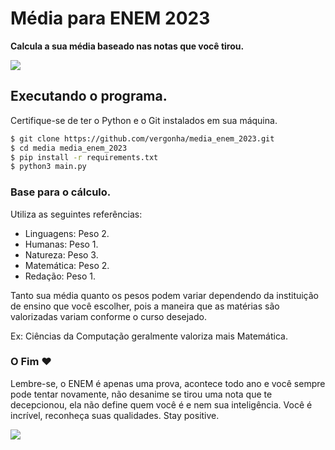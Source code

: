 
# Média para ENEM 2023 

**Calcula a sua média baseado nas notas que você tirou.**

![](https://imgur.com/fujeL3s.png)


## Executando o programa.

Certifique-se de ter o Python e o Git instalados em sua máquina.
```bash
$ git clone https://github.com/vergonha/media_enem_2023.git
$ cd media media_enem_2023
$ pip install -r requirements.txt
$ python3 main.py
```


### Base para o cálculo.

Utiliza as seguintes referências:
- Linguagens: Peso 2.
- Humanas: Peso 1.
- Natureza: Peso 3.
- Matemática: Peso 2.
- Redação: Peso 1.
    
Tanto sua média quanto os pesos podem variar dependendo da instituição de ensino que você escolher, pois a maneira que as matérias são valorizadas variam conforme o curso desejado. 

Ex: Ciências da Computação geralmente valoriza mais Matemática.


### O Fim ❤️

Lembre-se, o ENEM é apenas uma prova, acontece todo ano e você sempre pode tentar novamente, não desanime se tirou uma nota que te decepcionou, ela não define quem você é e nem sua inteligência. Você é incrível, reconheça suas qualidades. Stay positive.

![](https://giffiles.alphacoders.com/349/34917.gif)
